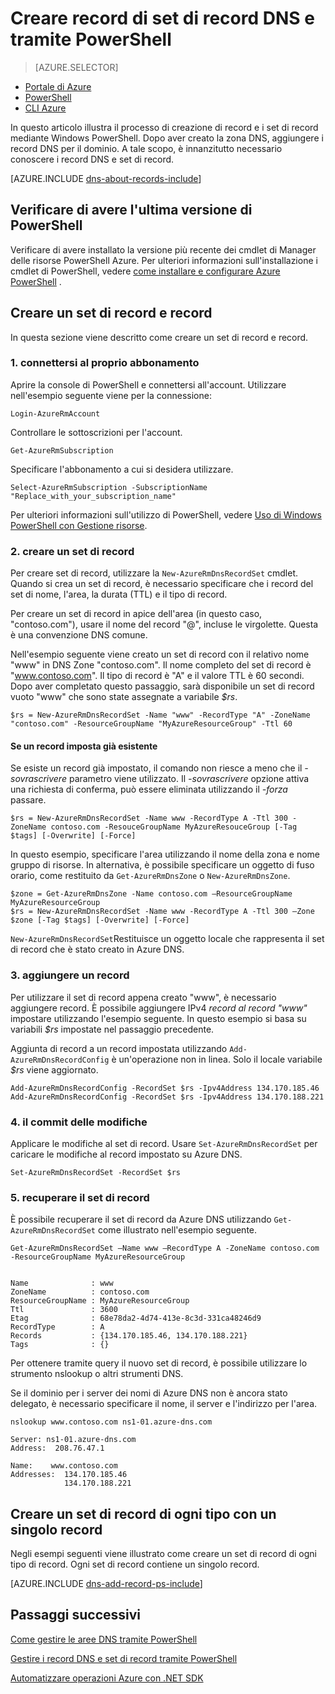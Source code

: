 <properties
   pageTitle="Creare un set di record e record per una zona DNS tramite PowerShell | Microsoft Azure"
   description="Come creare record host per il DNS Azure. Impostazione dei record imposta e record tramite PowerShell"
   services="dns"
   documentationCenter="na"
   authors="sdwheeler"
   manager="carmonm"
   editor=""/>

<tags
   ms.service="dns"
   ms.devlang="na"
   ms.topic="article"
   ms.tgt_pltfrm="na"
   ms.workload="infrastructure-services"
   ms.date="08/16/2016"
   ms.author="sewhee"/>



# <a name="create-dns-record-sets-and-records-by-using-powershell"></a>Creare record di set di record DNS e tramite PowerShell


> [AZURE.SELECTOR]
- [Portale di Azure](dns-getstarted-create-recordset-portal.md)
- [PowerShell](dns-getstarted-create-recordset.md)
- [CLI Azure](dns-getstarted-create-recordset-cli.md)

In questo articolo illustra il processo di creazione di record e i set di record mediante Windows PowerShell. Dopo aver creato la zona DNS, aggiungere i record DNS per il dominio. A tale scopo, è innanzitutto necessario conoscere i record DNS e set di record.

[AZURE.INCLUDE [dns-about-records-include](../../includes/dns-about-records-include.md)]

## <a name="verify-that-you-have-the-latest-version-of-powershell"></a>Verificare di avere l'ultima versione di PowerShell

Verificare di avere installato la versione più recente dei cmdlet di Manager delle risorse PowerShell Azure. Per ulteriori informazioni sull'installazione i cmdlet di PowerShell, vedere [come installare e configurare Azure PowerShell](../powershell-install-configure.md) .

## <a name="create-a-record-set-and-record"></a>Creare un set di record e record

In questa sezione viene descritto come creare un set di record e record.


### <a name="1-connect-to-your-subscription"></a>1. connettersi al proprio abbonamento

Aprire la console di PowerShell e connettersi all'account. Utilizzare nell'esempio seguente viene per la connessione:

    Login-AzureRmAccount

Controllare le sottoscrizioni per l'account.

    Get-AzureRmSubscription

Specificare l'abbonamento a cui si desidera utilizzare.

    Select-AzureRmSubscription -SubscriptionName "Replace_with_your_subscription_name"

Per ulteriori informazioni sull'utilizzo di PowerShell, vedere [Uso di Windows PowerShell con Gestione risorse](../powershell-azure-resource-manager.md).


### <a name="2-create-a-record-set"></a>2. creare un set di record

Per creare set di record, utilizzare la `New-AzureRmDnsRecordSet` cmdlet. Quando si crea un set di record, è necessario specificare che i record del set di nome, l'area, la durata (TTL) e il tipo di record.

Per creare un set di record in apice dell'area (in questo caso, "contoso.com"), usare il nome del record "@", incluse le virgolette. Questa è una convenzione DNS comune.

Nell'esempio seguente viene creato un set di record con il relativo nome "www" in DNS Zone "contoso.com". Il nome completo del set di record è "www.contoso.com". Il tipo di record è "A" e il valore TTL è 60 secondi. Dopo aver completato questo passaggio, sarà disponibile un set di record vuoto "www" che sono state assegnate a variabile *$rs*.

    $rs = New-AzureRmDnsRecordSet -Name "www" -RecordType "A" -ZoneName "contoso.com" -ResourceGroupName "MyAzureResourceGroup" -Ttl 60

#### <a name="if-a-record-set-already-exists"></a>Se un record imposta già esistente

Se esiste un record già impostato, il comando non riesce a meno che il *-sovrascrivere* parametro viene utilizzato. Il *-sovrascrivere* opzione attiva una richiesta di conferma, può essere eliminata utilizzando il *-forza* passare.


    $rs = New-AzureRmDnsRecordSet -Name www -RecordType A -Ttl 300 -ZoneName contoso.com -ResouceGroupName MyAzureResouceGroup [-Tag $tags] [-Overwrite] [-Force]


In questo esempio, specificare l'area utilizzando il nome della zona e nome gruppo di risorse. In alternativa, è possibile specificare un oggetto di fuso orario, come restituito da `Get-AzureRmDnsZone` o `New-AzureRmDnsZone`.

    $zone = Get-AzureRmDnsZone -Name contoso.com –ResourceGroupName MyAzureResourceGroup
    $rs = New-AzureRmDnsRecordSet -Name www -RecordType A -Ttl 300 –Zone $zone [-Tag $tags] [-Overwrite] [-Force]

`New-AzureRmDnsRecordSet`Restituisce un oggetto locale che rappresenta il set di record che è stato creato in Azure DNS.

### <a name="3-add-a-record"></a>3. aggiungere un record

Per utilizzare il set di record appena creato "www", è necessario aggiungere record. È possibile aggiungere IPv4 *record al record "www"* impostare utilizzando l'esempio seguente. In questo esempio si basa su variabili *$rs* impostate nel passaggio precedente.

Aggiunta di record a un record impostata utilizzando `Add-AzureRmDnsRecordConfig` è un'operazione non in linea. Solo il locale variabile *$rs* viene aggiornato.


    Add-AzureRmDnsRecordConfig -RecordSet $rs -Ipv4Address 134.170.185.46
    Add-AzureRmDnsRecordConfig -RecordSet $rs -Ipv4Address 134.170.188.221

### <a name="4-commit-the-changes"></a>4. il commit delle modifiche

Applicare le modifiche al set di record. Usare `Set-AzureRmDnsRecordSet` per caricare le modifiche al record impostato su Azure DNS.

    Set-AzureRmDnsRecordSet -RecordSet $rs

### <a name="5-retrieve-the-record-set"></a>5. recuperare il set di record

È possibile recuperare il set di record da Azure DNS utilizzando `Get-AzureRmDnsRecordSet` come illustrato nell'esempio seguente.


    Get-AzureRmDnsRecordSet –Name www –RecordType A -ZoneName contoso.com -ResourceGroupName MyAzureResourceGroup


    Name              : www
    ZoneName          : contoso.com
    ResourceGroupName : MyAzureResourceGroup
    Ttl               : 3600
    Etag              : 68e78da2-4d74-413e-8c3d-331ca48246d9
    RecordType        : A
    Records           : {134.170.185.46, 134.170.188.221}
    Tags              : {}


Per ottenere tramite query il nuovo set di record, è possibile utilizzare lo strumento nslookup o altri strumenti DNS.

Se il dominio per i server dei nomi di Azure DNS non è ancora stato delegato, è necessario specificare il nome, il server e l'indirizzo per l'area.


    nslookup www.contoso.com ns1-01.azure-dns.com

    Server: ns1-01.azure-dns.com
    Address:  208.76.47.1

    Name:    www.contoso.com
    Addresses:  134.170.185.46
                134.170.188.221

## <a name="create-a-record-set-of-each-type-with-a-single-record"></a>Creare un set di record di ogni tipo con un singolo record


Negli esempi seguenti viene illustrato come creare un set di record di ogni tipo di record. Ogni set di record contiene un singolo record.

[AZURE.INCLUDE [dns-add-record-ps-include](../../includes/dns-add-record-ps-include.md)]


## <a name="next-steps"></a>Passaggi successivi

[Come gestire le aree DNS tramite PowerShell](dns-operations-dnszones.md)

[Gestire i record DNS e set di record tramite PowerShell](dns-operations-recordsets.md)

[Automatizzare operazioni Azure con .NET SDK](dns-sdk.md)
